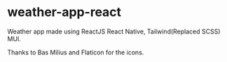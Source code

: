 # weather-app-react
Weather app made using ReactJS React Native, Tailwind(Replaced SCSS) MUI.

Thanks to Bas Milius and Flaticon for the icons.
